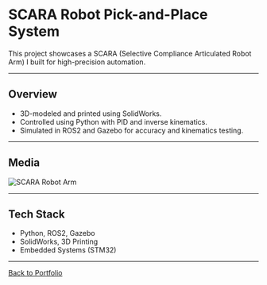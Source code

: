 # SCARA Robot Pick-and-Place System

This project showcases a SCARA (Selective Compliance Articulated Robot Arm) I built for high-precision automation.

---

## Overview
- 3D-modeled and printed using SolidWorks.
- Controlled using Python with PID and inverse kinematics.
- Simulated in ROS2 and Gazebo for accuracy and kinematics testing.

---

## Media

![SCARA Robot Arm](Images/SCARA-Robot-Arm.gif)

---

## Tech Stack
- Python, ROS2, Gazebo
- SolidWorks, 3D Printing
- Embedded Systems (STM32)

---

[Back to Portfolio](../README.md)
